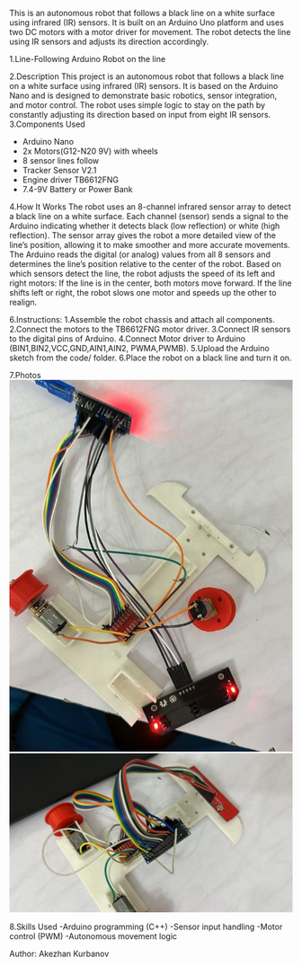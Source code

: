This is an autonomous robot that follows a black line on a white surface using infrared (IR) sensors. It is built on an Arduino Uno platform and uses two DC motors with a motor driver for movement. The robot detects the line using IR sensors and adjusts its direction accordingly.

1.Line-Following Arduino Robot on the line

2.Description
This project is an autonomous robot that follows a black line on a white surface using infrared (IR) sensors. It is based on the Arduino Nano and is designed to demonstrate basic robotics, sensor integration, and motor control. The robot uses simple logic to stay on the path by constantly adjusting its direction based on input from eight IR sensors.
3.Components Used
- Arduino Nano
- 2x Motors(G12-N20 9V) with wheels
- 8 sensor lines follow
- Tracker Sensor V2.1
- Engine driver TB6612FNG
- 7.4-9V Battery or Power Bank

4.How It Works
The robot uses an 8-channel infrared sensor array to detect a black line on a white surface.
Each channel (sensor) sends a signal to the Arduino indicating whether it detects black (low reflection) or white (high reflection).
The sensor array gives the robot a more detailed view of the line’s position, allowing it to make smoother and more accurate movements.
The Arduino reads the digital (or analog) values from all 8 sensors and determines the line’s position relative to the center of the robot.
Based on which sensors detect the line, the robot adjusts the speed of its left and right motors:
If the line is in the center, both motors move forward.
If the line shifts left or right, the robot slows one motor and speeds up the other to realign.     

6.Instructions:
1.Assemble the robot chassis and attach all components.
2.Connect the motors to the TB6612FNG motor driver.
3.Connect IR sensors to the digital pins of Arduino.
4.Connect Motor driver to Arduino (BIN1,BIN2,VCC,GND,AIN1,AIN2, PWMA,PWMB).
5.Upload the Arduino sketch from the code/ folder.
6.Place the robot on a black line and turn it on.

7.Photos
![Arduino Robot1](https://github.com/Akez76/Arduino-Robot/blob/main/hgl06ktw.png)
![Arduino Robot2](https://github.com//Akez76/Arduino-Robot/blob/main/robot2.jpeg)



8.Skills Used
-Arduino programming (C++)
-Sensor input handling
-Motor control (PWM)
-Autonomous movement logic

Author:
Akezhan Kurbanov




